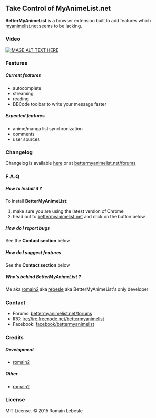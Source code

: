 ## Take Control of MyAnimeList.net


**BetterMyAnimeList** is a browser extension built to add features which [myanimelist.net]() seems to be lacking. 

### Video
[![IMAGE ALT TEXT HERE](http://img.youtube.com/vi/S8GG3xW70ss/0.jpg)](http://www.youtube.com/watch?v=S8GG3xW70ss)

### Features

##### Current features

* autocomplete
* streaming
* reading
* BBCode toolbar to write your message faster


##### Expected features

* anime/manga list synchronization
* comments
* user sources

### Changelog

Changelog is available [here](https://github.com/rebesle/bettermyanimelist/blob/master/CHANGELOG) or at [bettermyanimelist.net/forums](bettermyanimelist.net/forums) 

### F.A.Q  

##### How to Install it ?

To Install **BetterMyAnimeList**: 

1. make sure you are using the latest version of Chrome 
2. head out to [bettermyanimelist.net]() and click on the button below

##### How do I report bugs

See the **Contact section** below


##### How do I suggest features

See the **Contact section** below

##### Who's behind BetterMyAnimeList ?

Me aka [romain2](http://myanimelist.net/profile/Romain2) aka [rebesle](http://github.com/rebesle) aka BetterMyAnimeList's only developer


### Contact

* Forums: [bettermyanimelist.net/forums](http://bettermyanimelist.net/forums)
* IRC: [irc://irc.freenode.net/bettermyanimelist](irc://irc.freenode.net/bettermyanimelist) 
* Facebook: [facebook/bettermyanimelist](http://facebook/bettermyanimelist) 


### Credits

##### Development

* [romain2](http://myanimelist.net/profile/Romain2) 


##### Other

* [romain2](http://myanimelist.net/profile/Romain2) 


### License

MIT License. © 2015 Romain Lebesle